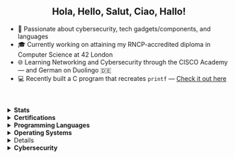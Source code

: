 <h2 align="center"> Hola, Hello, Salut, Ciao, Hallo! </h2>

<!--##############################################################################################################################################################################-->

- 🔐 Passionate about cybersecurity, tech gadgets/components, and languages<br>
- 🎓 Currently working on attaining my RNCP-accredited diploma in Computer Science at 42 London<br>
- 🌐 Learning Networking and Cybersecurity through the CISCO Academy — and German on Duolingo 🇩🇪<br>
- 💻 Recently built a C program that recreates `printf` — [Check it out here](https://github.com/aramos-gua/printf)
<br>
<br>

<!--##############################################################################################################################################################################-->

<details>
<summary><strong>Stats</strong></summary>
  <!-- Streak stat card (larger middle) -->
  <p align='center'>
<a href="https://github.com/aramos-gua"><img src="https://github-readme-streak-stats-six-delta-21.vercel.app?user=aramos-gua&theme=dark&border_radius=10&short_numbers=true" alt="GitHub Streak" /></a>
<br>

  <!-- Languages used stat card -->
  <a href="https://github.com/aramos-gua">
      <img src="https://github-readme-stats.vercel.app/api/top-langs/?username=aramos-gua&layout=compact&theme=dark" width="350" />
  </a>
</p>
</details>

<!--##############################################################################################################################################################################-->

<details>
  <summary><strong>Certifications</strong></summary>
  <p align="center">
    <a href="https://github.com/aramos-gua">
    <code><img title="CompTIA A+" width="5%" src="./certs/Comptia A+.png"></code>
    </a>
  </p>
</details>

<details>
  <summary><strong>Programming Languages</strong></summary>
  <p align="center">
    <a href="https://github.com/aramos-gua">
    <code><img title="C programming" width="5%" src="https://skillicons.dev/icons?i=c"></code>
    </a>
  </p>
</details>

<details>
  <summary><strong>Operating Systems</strong></summary>
  <p align="center">
    <a href="https://github.com/aramos-gua">
    <code><img title="Windows" width="5%" src="https://skillicons.dev/icons?i=windows"></code>
    <code><img title="MacOS" width="5%" src="https://raw.githubusercontent.com/EgoistDeveloper/operating-system-logos/master/src/48x48/MAC.png"></code>
    <code><img title="Android" width="5%" src="https://raw.githubusercontent.com/EgoistDeveloper/operating-system-logos/master/src/48x48/AND.png"></code>
    <code><img title="Linux" width="5%" src="https://skillicons.dev/icons?i=linux"></code>
    <a>  
</p>
</details>

<details>
  <summary><strong>Text Editors & IDEs</strong></summary>
  <p align="center">
    <a href="https://github.com/aramos-gua">
    <code><img title="Vim" width="5%" src="https://skillicons.dev/icons?i=vim"></code>
    <code><img title="NeoVim" width="5%" src="https://skillicons.dev/icons?i=neovim"></code>
    <code><img title="Arduino" width="5%" src="https://skillicons.dev/icons?i=arduino"></code>
    <code><img title="VSCode" width="5%" src="https://skillicons.dev/icons?i=vscode"></code>
    </a>
  </p>
</details>

<details>
  <summary><strong>Cybersecurity</strong></summary>
  <p align="center">
	  <a href="https://tryhackme.com/p/aramos.gua">
	    <img title="TryHackMe" src="https://github.com/aramos-gua/aramos-gua/blob/main/assets/tryhackme-badge.png" alt="TryHackMe Badge">
	  <br><br>
    <a href="https://github.com/aramos-gua">
    <code><img title="Kali Linux" width="5%" src="./cyber_logos/kali.png"></code>
    <code><img title="nmap" width="5%" src="./cyber_logos/nmap.png"></code>
    <code><img title="Maltego" width="5%" src="./cyber_logos/maltego.png"></code>
	<code><img title="Tor" width="5%" src="./cyber_logos/tor.png"></code>
	<code><img title="Metasploit" width="5%" src="./cyber_logos/metasploit.png"></code>
	<code><img title="Bash" width="5%" src="./cyber_logos/bash.png"></code>
    </a>
		  
  </p>
</details>
